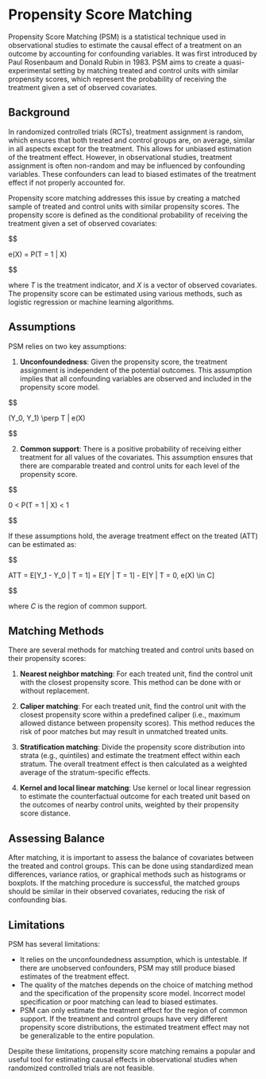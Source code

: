# Propensity Score Matching

Propensity Score Matching (PSM) is a statistical technique used in observational studies to estimate the causal effect of a treatment on an outcome by accounting for confounding variables. It was first introduced by Paul Rosenbaum and Donald Rubin in 1983. PSM aims to create a quasi-experimental setting by matching treated and control units with similar propensity scores, which represent the probability of receiving the treatment given a set of observed covariates.

## Background

In randomized controlled trials (RCTs), treatment assignment is random, which ensures that both treated and control groups are, on average, similar in all aspects except for the treatment. This allows for unbiased estimation of the treatment effect. However, in observational studies, treatment assignment is often non-random and may be influenced by confounding variables. These confounders can lead to biased estimates of the treatment effect if not properly accounted for.

Propensity score matching addresses this issue by creating a matched sample of treated and control units with similar propensity scores. The propensity score is defined as the conditional probability of receiving the treatment given a set of observed covariates:


$$

e(X) = P(T = 1 | X)

$$


where $T$ is the treatment indicator, and $X$ is a vector of observed covariates. The propensity score can be estimated using various methods, such as logistic regression or machine learning algorithms.

## Assumptions

PSM relies on two key assumptions:

1. **Unconfoundedness**: Given the propensity score, the treatment assignment is independent of the potential outcomes. This assumption implies that all confounding variables are observed and included in the propensity score model.


$$

(Y_0, Y_1) \perp T | e(X)

$$


2. **Common support**: There is a positive probability of receiving either treatment for all values of the covariates. This assumption ensures that there are comparable treated and control units for each level of the propensity score.


$$

0 < P(T = 1 | X) < 1

$$


If these assumptions hold, the average treatment effect on the treated (ATT) can be estimated as:


$$

ATT = E[Y_1 - Y_0 | T = 1] = E[Y | T = 1] - E[Y | T = 0, e(X) \in C]

$$


where $C$ is the region of common support.

## Matching Methods

There are several methods for matching treated and control units based on their propensity scores:

1. **Nearest neighbor matching**: For each treated unit, find the control unit with the closest propensity score. This method can be done with or without replacement.

2. **Caliper matching**: For each treated unit, find the control unit with the closest propensity score within a predefined caliper (i.e., maximum allowed distance between propensity scores). This method reduces the risk of poor matches but may result in unmatched treated units.

3. **Stratification matching**: Divide the propensity score distribution into strata (e.g., quintiles) and estimate the treatment effect within each stratum. The overall treatment effect is then calculated as a weighted average of the stratum-specific effects.

4. **Kernel and local linear matching**: Use kernel or local linear regression to estimate the counterfactual outcome for each treated unit based on the outcomes of nearby control units, weighted by their propensity score distance.

## Assessing Balance

After matching, it is important to assess the balance of covariates between the treated and control groups. This can be done using standardized mean differences, variance ratios, or graphical methods such as histograms or boxplots. If the matching procedure is successful, the matched groups should be similar in their observed covariates, reducing the risk of confounding bias.

## Limitations

PSM has several limitations:

- It relies on the unconfoundedness assumption, which is untestable. If there are unobserved confounders, PSM may still produce biased estimates of the treatment effect.
- The quality of the matches depends on the choice of matching method and the specification of the propensity score model. Incorrect model specification or poor matching can lead to biased estimates.
- PSM can only estimate the treatment effect for the region of common support. If the treatment and control groups have very different propensity score distributions, the estimated treatment effect may not be generalizable to the entire population.

Despite these limitations, propensity score matching remains a popular and useful tool for estimating causal effects in observational studies when randomized controlled trials are not feasible.

